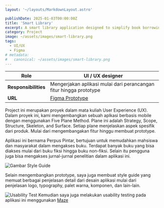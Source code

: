 ```yaml
---
layout: '~/layouts/MarkdownLayout.astro'

publishDate: 2025-01-03T00:00:00Z
title: 'Smart Library'
excerpt: A smart library application designed to simplify book borrowing, purchasing, and reading through a membership-based system.
category: Project
image: ~/assets/images/smart-library.png
tags:
  - UI/UX
  - Figma
# metadata:
#   canonical: ~/assets/images/smart-library.png
---
```


| Role | UI / UX designer |
| --- | --- |
| **Responsibilities** | Mengerjakan aplikasi mulai dari perancangan fitur hingga prototype |
| **URL** | <a href="https://www.figma.com/proto/MFOmNXA2N2bvkMTHumSigf/Design-DPP?page-id=2325%3A1468&node-id=2325-2253&p=f&viewport=226%2C301%2C0.02&t=H8BFzSPynFTHvuIN-1&scaling=scale-down&content-scaling=fixed&starting-point-node-id=2325%3A3078" target="_blank">Figma Prototype</a> |

Project ini merupakan proyek dalam mata kuliah User Experience (UX). Dalam proyek ini, kami mengembangkan sebuah aplkasi berbasis mobile dengan menggunakan Five Plane Method. Plane ini adalah Strategy, Scope, Structure, Skeleton, and Surface. Setiap plane menjelaskan aspek spesifik dari produk. Mulai dari mengembangakan fitur hinggu membuat prototype.

Aplikasi ini bernama Perpus Pintar, bertujuan untuk memudahkan mahsiswa dan masyarakat dalam mengakses buku. Terdapat banyak buku yang bisa diakses mulai dari buku fiksi hingga buku non-fiksi. Selain itu pengguna juga bisa mengakses jurnal-jurnal penelitian dalam aplikasi ini. 

![Gambar Style Guide](~/assets/images/style-guide.png)

Selain mengembangkan prototype, saya juga membuat style guide yang memuat berbagai penjelasan detail dari desain aplikasi mulai dari penjelasan logo, typography, palet warna, komponen, dan lain-lain.

![Usability Test](~/assets/images/smart-library/usability.png)
Kemudian saya juga melakukan usability testing pada aplikasi ini menggunakan [Maze](https://maze.co)